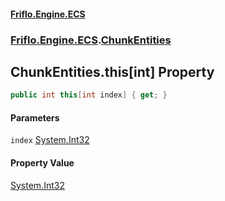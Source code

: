 #### [Friflo.Engine.ECS](index.md 'index')
### [Friflo.Engine.ECS](Friflo.Engine.ECS.md 'Friflo.Engine.ECS').[ChunkEntities](ChunkEntities.md 'Friflo.Engine.ECS.ChunkEntities')

## ChunkEntities.this[int] Property

```csharp
public int this[int index] { get; }
```
#### Parameters

<a name='Friflo.Engine.ECS.ChunkEntities.this[int].index'></a>

`index` [System.Int32](https://docs.microsoft.com/en-us/dotnet/api/System.Int32 'System.Int32')

#### Property Value
[System.Int32](https://docs.microsoft.com/en-us/dotnet/api/System.Int32 'System.Int32')